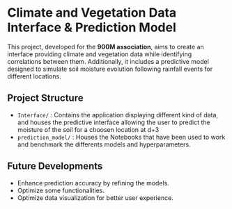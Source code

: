 # Climate and Vegetation Data Interface & Prediction Model

This project, developed for the **900M association**, aims to create an interface providing climate and vegetation data while identifying correlations between them. Additionally, it includes a predictive model designed to simulate soil moisture evolution following rainfall events for different locations.

## Project Structure

- `Interface/` : Contains the application displaying different kind of data, and houses the predictive interface allowing the user to predict the moisture of the soil for a choosen location  at d+3
- `prediction_model/` : Houses the Notebooks that have been used to work and benchmark the differents models and hyperparameters.

## Future Developments

- Enhance prediction accuracy by refining the models.
- Optimize some functionalities.
- Optimize data visualization for better user experience.


